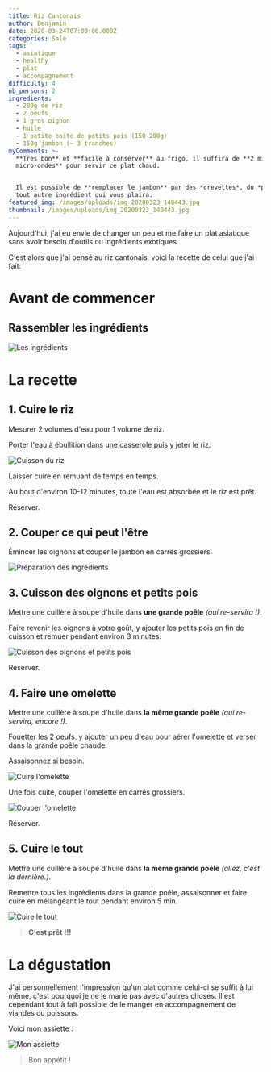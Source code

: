 ```yaml
---
title: Riz Cantonais
author: Benjamin
date: 2020-03-24T07:00:00.000Z
categories: Salé
tags:
  - asiatique
  - healthy
  - plat
  - accompagnement
difficulty: 4
nb_persons: 2
ingredients:
  - 200g de riz
  - 2 oeufs
  - 1 gros oignon
  - huile
  - 1 petite boite de petits pois (150-200g)
  - 150g jambon (~ 3 tranches)
myComments: >-
  **Très bon** et **facile à conserver** au frigo, il suffira de **2 min au four
  micro-ondes** pour servir ce plat chaud.


  Il est possible de **remplacer le jambon** par des *crevettes*, du *poulet* ou
  tout autre ingrédient qui vous plaira.
featured_img: /images/uploads/img_20200323_140443.jpg
thumbnail: /images/uploads/img_20200323_140443.jpg
---
```

Aujourd'hui, j'ai eu envie de changer un peu et me faire un plat asiatique sans avoir besoin d'outils ou ingrédients exotiques. 

C'est alors que j'ai pensé au riz cantonais, voici la recette de celui que j'ai fait:

# Avant de commencer

## Rassembler les ingrédients

![Les ingrédients](/images/uploads/img_20200323_131938.jpg "Les ingrédients")

# La recette

## 1. Cuire le riz

Mesurer 2 volumes d'eau pour 1 volume de riz. 

Porter l'eau à ébullition dans une casserole puis y jeter le riz.

![Cuisson du riz](/images/uploads/img_20200323_132700.jpg "Cuisson du riz")

Laisser cuire en remuant de temps en temps. 

Au bout d'environ 10-12 minutes, toute l'eau est absorbée et le riz est prêt.

Réserver.

## 2. Couper ce qui peut l'être

Émincer les oignons et couper le jambon en carrés grossiers.

![Préparation des ingrédients](/images/uploads/img_20200323_133357.jpg "Préparation des ingrédients")

## 3. Cuisson des oignons et petits pois

Mettre une cuillère à soupe d'huile dans **une grande poêle** *(qui re-servira !)*.

Faire revenir les oignons à votre goût, y ajouter les petits pois en fin de cuisson et remuer pendant environ 3 minutes.

![Cuisson des oignons et petits pois](/images/uploads/img_20200323_134110.jpg "Cuisson des oignons et petits pois")

Réserver.

## 4. Faire une omelette

Mettre une cuillère à soupe d'huile dans **la même grande poêle** *(qui re-servira, encore !)*.

Fouetter les 2 oeufs, y ajouter un peu d'eau pour aérer l'omelette et verser dans la grande poêle chaude.

Assaisonnez si besoin.

![Cuire l'omelette](/images/uploads/img_20200323_134724.jpg "Cuire l'omelette")

Une fois cuite, couper l'omelette en carrés grossiers.

![Couper l'omelette](/images/uploads/img_20200323_135403.jpg "Couper l'omelette")

Réserver.

## 5. Cuire le tout

Mettre une cuillère à soupe d'huile dans **la même grande poêle** *(allez, c'est la dernière.)*.

Remettre tous les ingrédients dans la grande poêle, assaisonner et faire cuire en mélangeant le tout pendant environ 5 min.

![Cuire le tout](/images/uploads/img_20200323_135847.jpg "Cuire le tout")

> **C'est prêt !!!**

# La dégustation

J'ai personnellement l'impression qu'un plat comme celui-ci se suffit à lui même, c'est pourquoi je ne le marie pas avec d'autres choses. Il est cependant tout à fait possible de le manger en accompagnement de viandes ou poissons.

Voici mon assiette :

![Mon assiette](/images/uploads/img_20200323_140443.jpg "Mon assiette ")

> Bon appétit !